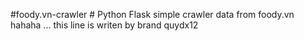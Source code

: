 #foody.vn-crawler #
Python Flask simple crawler data from foody.vn hahaha ...
this line is writen by brand quydx12
